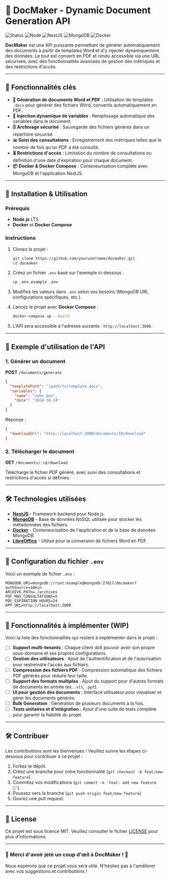 # 🚀 DocMaker - Dynamic Document Generation API

![Status](https://img.shields.io/badge/Status-WIP-yellow?style=for-the-badge)
![Node](https://img.shields.io/badge/Node.js-v16+-green?style=for-the-badge&logo=node.js)
![NestJS](https://img.shields.io/badge/NestJS-Framework-red?style=for-the-badge&logo=nestjs)
![MongoDB](https://img.shields.io/badge/Database-MongoDB-brightgreen?style=for-the-badge&logo=mongodb)
![Docker](https://img.shields.io/badge/Docker-Supported-blue?style=for-the-badge&logo=docker)

**DocMaker** est une API puissante permettant de générer automatiquement des documents à partir de templates Word et d'y injecter dynamiquement des données. Le tout est converti en PDF et rendu accessible via une URL sécurisée, avec des fonctionnalités avancées de gestion des métriques et des restrictions d'accès.

---

## 🎯 Fonctionnalités clés

- **📄 Génération de documents Word et PDF** : Utilisation de templates `.docx` pour générer des fichiers Word, convertis automatiquement en PDF.
- **🔧 Injection dynamique de variables** : Remplissage automatique des variables dans le document.
- **🗄 Archivage sécurisé** : Sauvegarde des fichiers générés dans un répertoire sécurisé.
- **📊 Suivi des consultations** : Enregistrement des métriques telles que le nombre de fois qu'un PDF a été consulté.
- **⏳ Restrictions d'accès** : Limitation du nombre de consultations ou définition d'une date d'expiration pour chaque document.
- **📦 Docker & Docker Compose** : Conteneurisation complète avec MongoDB et l'application NestJS.

---

## 🚀 Installation & Utilisation

### Prérequis

- **Node.js** LTS
- **Docker** et **Docker Compose**

### Instructions

1. Clonez le projet :

   ```bash
   git clone https://github.com/yourusername/docmaker.git
   cd docmaker
   ```

2. Créez un fichier `.env` basé sur l'exemple ci-dessous :

   ```bash
   cp .env.example .env
   ```

3. Modifiez les valeurs dans `.env` selon vos besoins (MongoDB URI, configurations spécifiques, etc.).

4. Lancez le projet avec **Docker Compose** :

   ```bash
   docker-compose up --build
   ```

5. L'API sera accessible à l'adresse suivante : `http://localhost:3000`.

---

## 📝 Exemple d'utilisation de l'API

### 1. Générer un document

**POST** `/documents/generate`

```json
{
  "templatePath": "/path/to/template.docx",
  "variables": {
    "name": "John Doe",
    "date": "2024-10-24"
  }
}
```

Réponse :

```json
{
  "downloadUrl": "http://localhost:3000/documents/ID/download"
}
```

### 2. Télécharger le document

**GET** `/documents/:id/download`

Télécharge le fichier PDF généré, avec suivi des consultations et restrictions d'accès si définies.

---

## 🛠 Technologies utilisées

- **[NestJS](https://nestjs.com/)** - Framework backend pour Node.js.
- **[MongoDB](https://www.mongodb.com/)** - Base de données NoSQL utilisée pour stocker les métadonnées des fichiers.
- **[Docker](https://www.docker.com/)** - Conteneurisation de l'application et de la base de données MongoDB.
- **[LibreOffice](https://www.libreoffice.org/)** - Utilisé pour la conversion de fichiers Word en PDF.

---

## 🔧 Configuration du fichier `.env`

Voici un exemple de fichier `.env` :

```env
MONGODB_URI=mongodb://root:example@mongodb:27017/docmaker?authSource=admin
ARCHIVE_PATH=./archives
PDF_MAX_CONSULTATIONS=5
PDF_EXPIRATION_HOURS=24
APP_URL=http://localhost:3000
```

---

## 🚧 Fonctionnalités à implémenter (WIP)

Voici la liste des fonctionnalités qui restent à implémenter dans le projet :

- [ ] **Support multi-tenants** : Chaque client doit pouvoir avoir son propre sous-domaine et ses propres configurations.
- [ ] **Gestion des utilisateurs** : Ajout de l'authentification et de l'autorisation pour restreindre l'accès aux fichiers.
- [ ] **Compression des fichiers PDF** : Compression automatique des fichiers PDF générés pour réduire leur taille.
- [ ] **Support des formats multiples** : Ajout du support pour d'autres formats de documents en entrée (ex. `.xls`, `.ppt`).
- [ ] **UI pour gestion des documents** : Interface utilisateur pour visualiser et gérer les documents générés.
- [ ] **Bulk Generation** : Génération de plusieurs documents à la fois.
- [ ] **Tests unitaires et d'intégration** : Ajout d'une suite de tests complète pour garantir la fiabilité du projet.

---

## 🛠 Contribuer

Les contributions sont les bienvenues ! Veuillez suivre les étapes ci-dessous pour contribuer à ce projet :

1. Forkez le dépôt.
2. Créez une branche pour votre fonctionnalité (`git checkout -b feat/new-feature`).
3. Commitez vos modifications (`git commit -m 'feat: add new feature 🚀'`).
4. Poussez vers la branche (`git push origin feat/new-feature`).
5. Ouvrez une pull request.

---

## 📄 License

Ce projet est sous licence MIT. Veuillez consulter le fichier [LICENSE](./LICENSE) pour plus d'informations.

---

### 🎉 Merci d'avoir jeté un coup d'œil à **DocMaker** ! 🎉

Nous espérons que ce projet vous sera utile. N'hésitez pas à l'améliorer avec vos suggestions et contributions !
